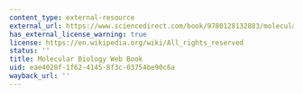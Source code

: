 ```yaml
---
content_type: external-resource
external_url: https://www.sciencedirect.com/book/9780128132883/molecular-biology
has_external_license_warning: true
license: https://en.wikipedia.org/wiki/All_rights_reserved
status: ''
title: Molecular Biology Web Book
uid: eae4028f-1f62-4145-8f3c-03754be90c6a
wayback_url: ''
---
```

